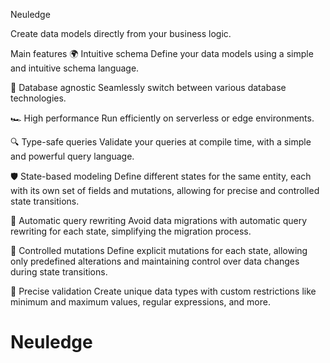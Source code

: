 Neuledge

Create data models directly from your business logic.

Main features
🌍  Intuitive schema
        Define your data models using a simple and intuitive schema language.

🔌  Database agnostic
        Seamlessly switch between various database technologies.

🏎️  High performance
        Run efficiently on serverless or edge environments.

🔍  Type-safe queries
        Validate your queries at compile time, with a simple and powerful query language.

🛡️  State-based modeling
        Define different states for the same entity, each with its own set of fields and mutations, allowing for precise and controlled state transitions.

🔄  Automatic query rewriting
        Avoid data migrations with automatic query rewriting for each state, simplifying the migration process.

🚦  Controlled mutations
        Define explicit mutations for each state, allowing only predefined alterations and maintaining control over data changes during state transitions.

📏  Precise validation
        Create unique data types with custom restrictions like minimum and maximum values, regular expressions, and more.

# Neuledge
